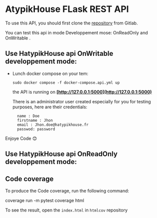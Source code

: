 # AtypikHouse FLask REST API 

To use this API, you should first clone the  [repository](https://gitlab.com/Vwez/hatypikhouseapipython) from Gitlab.



You can  test this api in mode  Developpement mose: OnReadOnly and   OnWritable . 

##  Use HatypikHouse api OnWritable  developpement mode:


- Lunch docker compose on your tem: 
	
	 `
	 	sudo docker compose -f docker-compose.api.yml up
	 `
	 
	the API is running on  **[http://127.0.0.1:5000](http://127.0.0.1:5000)** 

    There is an administrator user created especially for you for testing purposes, here are their credentials:
	
	
	
		name : Doe
		firstname : Jhon
		email : Jhon.doe@hatypikhouse.fr
		passwod: password
	

Enjoye Code :blush: 

##  Use HatypikHouse api OnReadOnly developpement mode:


<!-- - Connect database container with this commande:
Open a new term window, and type the following command `sudo docker compose exec hatypik_house_api_python-db-1 bash`

Once connected on database container , do the followind things:

 connect to mysql and run this commanse:

`mysql -u root -p <root password>`

- Create a new user:

`CREATE USER '<user>'@'localhost' IDENTIFIED BY '<user password>';`

- Grant him all privileges:


`GRANT ALL ON atypikhouse.* TO 'desir'@'localhost'` -->


## Code coverage

To produce the Code coverage, run the following command:

coverage run -m pytest
coverage html

To see the result, open the `index.html`  in `htmlcov` repository